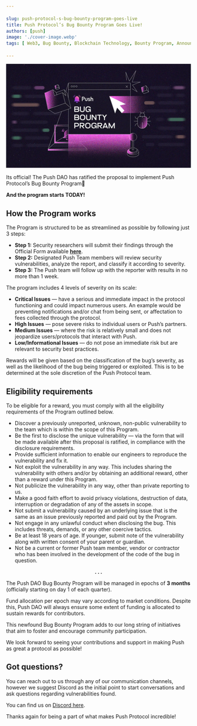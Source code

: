 ```yaml
---

slug: push-protocol-s-bug-bounty-program-goes-live
title: Push Protocol’s Bug Bounty Program Goes Live!
authors: [push]
image: './cover-image.webp'
tags: [ Web3, Bug Bounty, Blockchain Technology, Bounty Program, Announcements]

---
```


![Cover image of Push Protocol’s Bug Bounty Program Goes Live!](./cover-image.webp)

Its official! The Push DAO has ratified the proposal to implement Push Protocol’s Bug Bounty Program🎉

<!--truncate-->

<b>And the program starts TODAY!</b>

## How the Program works

The Program is structured to be as streamlined as possible by following just 3 steps:

- <b>Step 1:</b> Security researchers will submit their findings through the Official Form available <a href="https://zv9atndluia.typeform.com/to/KW3gwclM"><b>here</b></a>.
- <b>Step 2:</b> Designated Push Team members will review security vulnerabilities, analyze the report, and classify it according to severity.
- <b>Step 3:</b> The Push team will follow up with the reporter with results in no more than 1 week.

The program includes 4 levels of severity on its scale:

- <b>Critical Issues</b> — have a serious and immediate impact in the protocol functioning and could impact numerous users. An example would be preventing notifications and/or chat from being sent, or affectation to fees collected through the protocol.
- <b>High Issues</b> — pose severe risks to individual users or Push’s partners.
- <b>Medium Issues</b> — where the risk is relatively small and does not jeopardize users/protocols that interact with Push.
- <b>Low/Informational Issues</b> — do not pose an immediate risk but are relevant to security best practices.

Rewards will be given based on the classification of the bug’s severity, as well as the likelihood of the bug being triggered or exploited. This is to be determined at the sole discretion of the Push Protocol team.

## Eligibility requirements

To be eligible for a reward, you must comply with all the eligibility requirements of the Program outlined below.

- Discover a previously unreported, unknown, non-public vulnerability to the team which is within the scope of this Program.
- Be the first to disclose the unique vulnerability — via the form that will be made available after this proposal is ratified, in compliance with the disclosure requirements.
- Provide sufficient information to enable our engineers to reproduce the vulnerability and fix it.
- Not exploit the vulnerability in any way. This includes sharing the vulnerability with others and/or by obtaining an additional reward, other than a reward under this Program.
- Not publicize the vulnerability in any way, other than private reporting to us.
- Make a good faith effort to avoid privacy violations, destruction of data, interruption or degradation of any of the assets in scope.
- Not submit a vulnerability caused by an underlying issue that is the same as an issue previously reported and paid out by the Program.
- Not engage in any unlawful conduct when disclosing the bug. This includes threats, demands, or any other coercive tactics.
- Be at least 18 years of age. If younger, submit note of the vulnerability along with written consent of your parent or guardian.
- Not be a current or former Push team member, vendor or contractor who has been involved in the development of the code of the bug in question.

<center><b>.   .   .</b></center>

The Push DAO Bug Bounty Program will be managed in epochs of <b>3 months</b> (officially starting on day 1 of each quarter).

Fund allocation per epoch may vary according to market conditions. Despite this, Push DAO will always ensure some extent of funding is allocated to sustain rewards for contributors.

This newfound Bug Bounty Program adds to our long string of initiatives that aim to foster and encourage community participation.

We look forward to seeing your contributions and support in making Push as great a protocol as possible!

## Got questions?

You can reach out to us through any of our communication channels, however we suggest Discord as the initial point to start conversations and ask questions regarding vulnerabilities found.

You can find us on [Discord here](https://discord.com/invite/pushprotocol).

Thanks again for being a part of what makes Push Protocol incredible!

